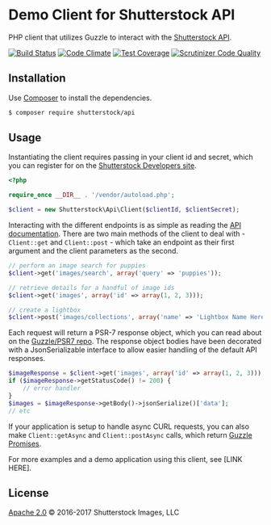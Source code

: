 # Demo Client for Shutterstock API

PHP client that utilizes Guzzle to interact with the [Shutterstock API](https://developers.shutterstock.com/).

[![Build Status](https://travis-ci.org/shutterstock/php-shutterstock-api.svg)](https://travis-ci.org/shutterstock/php-shutterstock-api)
[![Code Climate](https://codeclimate.com/github/shutterstock/php-shutterstock-api/badges/gpa.svg)](https://codeclimate.com/github/shutterstock/php-shutterstock-api)
[![Test Coverage](https://codeclimate.com/github/shutterstock/php-shutterstock-api/badges/coverage.svg)](https://codeclimate.com/github/shutterstock/php-shutterstock-api/coverage)
[![Scrutinizer Code Quality](https://scrutinizer-ci.com/g/shutterstock/php-shutterstock-api/badges/quality-score.png?b=master)](https://scrutinizer-ci.com/g/shutterstock/php-shutterstock-api/?branch=master)

## Installation

Use [Composer](https://getcomposer.org/) to install the dependencies.

```bash
$ composer require shutterstock/api
```

## Usage

Instantiating the client requires passing in your client id and secret, which you can register for on the [Shutterstock Developers site](https://developers.shutterstock.com/).

```php
<?php

require_once __DIR__ . '/vendor/autoload.php';

$client = new Shutterstock\Api\Client($clientId, $clientSecret);
```

Interacting with the different endpoints is as simple as reading the [API documentation](https://developers.shutterstock.com/api/v2). There are two main methods of the client to deal with - `Client::get` and `Client::post` - which take an endpoint as their first argument and the client parameters as the second.

```php
// perform an image search for puppies
$client->get('images/search', array('query' => 'puppies'));

// retrieve details for a handful of image ids
$client->get('images', array('id' => array(1, 2, 3)));

// create a lightbox
$client->post('images/collections', array('name' => 'Lightbox Name Here'));
```

Each request will return a PSR-7 response object, which you can read about on the [Guzzle/PSR7 repo](https://github.com/guzzle/psr7). The response object bodies have been decorated with a JsonSerializable interface to allow easier handling of the default API responses.

```php
$imageResponse = $client->get('images', array('id' => array(1, 2, 3)));
if ($imageResponse->getStatusCode() != 200) {
    // error handler
}
$images = $imageResponse->getBody()->jsonSerialize()['data'];
// etc
```

If your application is setup to handle async CURL requests, you can also make `Client::getAsync` and `Client::postAsync` calls, which return [Guzzle Promises](https://github.com/guzzle/promises).

For more examples and a demo application using this client, see [LINK HERE].

## License

[Apache 2.0](LICENSE) © 2016-2017 Shutterstock Images, LLC
